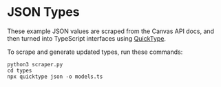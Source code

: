 # JSON Types

These example JSON values are scraped from the Canvas API docs, and then
turned into TypeScript interfaces using [QuickType](https://quicktype.io/).

To scrape and generate updated types, run these commands:

```
python3 scraper.py
cd types
npx quicktype json -o models.ts
```
